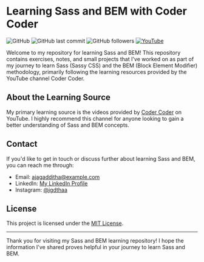 # Learning Sass and BEM with Coder Coder

![GitHub](https://img.shields.io/github/license/DrRhea/Learn-Sass-and-BEM)
![GitHub last commit](https://img.shields.io/github/last-commit/DrRhea/Learn-Sass-and-BEM)
![GitHub followers](https://img.shields.io/github/followers/DrRhea?label=Follow&style=social)
[![YouTube](https://img.shields.io/badge/YouTube-Coder%20Coder-red)](https://www.youtube.com/c/CoderCoder)

Welcome to my repository for learning Sass and BEM! This repository contains exercises, notes, and small projects that I've worked on as part of my journey to learn Sass (Sassy CSS) and the BEM (Block Element Modifier) methodology, primarily following the learning resources provided by the YouTube channel Coder Coder.

## About the Learning Source

My primary learning source is the videos provided by [Coder Coder](https://www.youtube.com/@TheCoderCode) on YouTube. I highly recommend this channel for anyone looking to gain a better understanding of Sass and BEM concepts.

## Contact

If you'd like to get in touch or discuss further about learning Sass and BEM, you can reach me through:

- Email: [ajagadditha@example.com](mailto:ajagadditha@example.com)
- LinkedIn: [My LinkedIn Profile](https://www.linkedin.com/in/jagadditha/)
- Instagram: [@jgdthaa](https://instagram.com/jgdthaa)

## License

This project is licensed under the [MIT License](LICENSE).

---

Thank you for visiting my Sass and BEM learning repository! I hope the information I've shared proves helpful in your journey to learn Sass and BEM.



